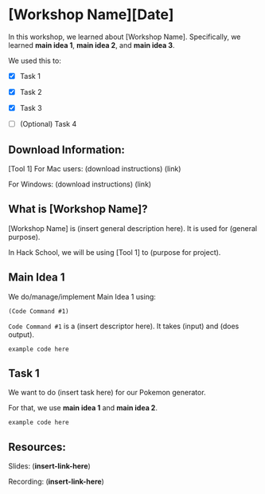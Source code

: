 # [Workshop Name][Date]

In this workshop, we learned about [Workshop Name]. Specifically, we learned **main idea 1**, **main idea 2**, and **main idea 3**.

We used this to:
- [x] Task 1
- [x] Task 2
- [x] Task 3
- [ ] (Optional) Task 4


## Download Information:

[Tool 1]
For Mac users: (download instructions) (link)

For Windows: (download instructions) (link)


## What is [Workshop Name]?

[Workshop Name] is (insert general description here). It is used for (general purpose).

In Hack School, we will be using [Tool 1] to (purpose for project).


## Main Idea 1

We do/manage/implement Main Idea 1 using:

`(Code Command #1)`

`Code Command #1` is a (insert descriptor here). It takes (input) and (does output).

```
example code here
```

## Task 1

We want to do (insert task here) for our Pokemon generator.

For that, we use **main idea 1** and **main idea 2**.

```
example code here
```

## Resources:

Slides: (__insert-link-here__)

Recording: (__insert-link-here__)
